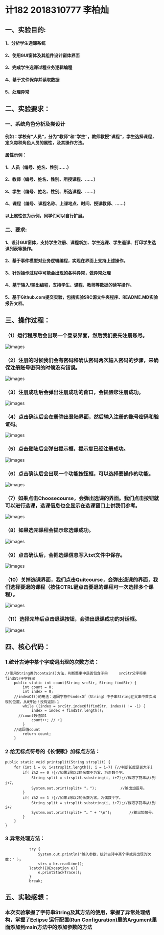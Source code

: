# 计182 2018310777 李柏灿
## 一、实验目的:
#### 1、分析学生选课系统
#### 2、使用GUI窗体及其组件设计窗体界面
#### 3、完成学生选课过程业务逻辑编程
#### 4、基于文件保存并读取数据
#### 5、处理异常

## 二、实验要求：
### 一、系统角色分析及类设计
#### 例如：学校有“人员”，分为“教师”和“学生”，教师教授“课程”，学生选择课程， 定义每种角色人员的属性，及其操作方法。
#### 属性示例：	
#### 1、人员（编号、姓名、性别……）
#### 2、教师（编号、姓名、性别、所授课程、……）
#### 3、学生（编号、姓名、性别、所选课程、……）
#### 4、课程（编号、课程名称、上课地点、时间、授课教师、……）
#### 以上属性仅为示例，同学们可以自行扩展。

### 二、要求:
#### 1、设计GUI窗体，支持学生注册、课程新加、学生选课、学生退课、打印学生选课列表等操作。
#### 2、基于事件模型对业务逻辑编程，实现在界面上支持上述操作。
#### 3、针对操作过程中可能会出现的各种异常，做异常处理
#### 4、基于输入/输出编程，支持学生、课程、教师等数据的读写操作。
#### 5、基于Github.com提交实验，包括实验SRC源文件夹程序、README.MD实验报告文档。

## 三、操作过程：
### （1）运行程序后会出现一个登录界面，然后我们要先注册账号。
![images](https://github.com/COLLIN-BAI/Experiment/blob/master/images/1.PNG)
### （2）注册的时候我们会有密码和确认密码两次输入密码的步骤，来确保注册账号密码的时候没有错误。
![images](https://github.com/COLLIN-BAI/Experiment/blob/master/images/2.PNG)
### （3）注册成功后会弹出注册成功的窗口，会提醒您注册成功。
![images](https://github.com/COLLIN-BAI/Experiment/blob/master/images/3.PNG)
### （4）点击确认后会在册弹出登陆界面，然后输入注册的账号密码和验证码。
![images](https://github.com/COLLIN-BAI/Experiment/blob/master/images/4.PNG)
### （5）点击登陆后会弹出提示框，提示您已经注册成功。
![images](https://github.com/COLLIN-BAI/Experiment/blob/master/images/5.PNG)
### （6）点击确认后会出现一个功能按钮框，可以选择要操作的功能。
![images](https://github.com/COLLIN-BAI/Experiment/blob/master/images/6.PNG)
### （7）如果点击Choosecourse，会弹出选课的界面。我们点击按钮就可以进行选课，选课信息也会显示在选课窗口上供我们参考。
![images](https://github.com/COLLIN-BAI/Experiment/blob/master/images/7.PNG)
### （8）如果选完课程会提示您选课成功。
![images](https://github.com/COLLIN-BAI/Experiment/blob/master/images/8.PNG)
### （9）点击确认后，会把选课信息写入txt文件中保存。
![images](https://github.com/COLLIN-BAI/Experiment/blob/master/images/14.PNG)
### （10）关掉选课界面，我们点击Quitcourse，会弹出退课的界面，我们选择要退的课程（按住CTRL键点击要退的课程可一次选择多个课程）。
![images](https://github.com/COLLIN-BAI/Experiment/blob/master/images/9.PNG)
### （11）选择完毕后点击退课按钮，会弹出退课成功的对话框。
![images](https://github.com/COLLIN-BAI/Experiment/blob/master/images/10.PNG)


## 四、核心代码：
### 1.统计古诗中某个字或词出现的次数方法：
```
//使用String类的contain()方法，判断整串中是否包含子串     srcStr父字符串  findStr子字符串
	public static int count(String srcStr, String findStr) {
		int count = 0;
		int index = 0;
    //indexOf()的用法：返回字符中indexOf（String）中子串String在父串中首次出现的位置，从0开始！没有返回-1
		while ((index = srcStr.indexOf(findStr, index)) != -1) {
			index = index + findStr.length();
      //count数值加1
			count++; // +1   
		}
    //返回值count
		return count;  
	}
```
### 2.给无标点符号的《长恨歌》加标点方法：
```
public static void printsplit(String strsplit) {
	for (int i = 0; i<strsplit.length(); i = i+7) {//判断长度是否大于i
		if( i%2 == 0 ){//如果i除以2的余数不为零，为奇数个字。
			String split = strsplit.substring(i, i+7);//截取字符串从i到i+7。
			System.out.print(split+ "，");			//输出加逗号。
		} 
		if( i%2 == 1 ){//如果i除以2的余数为零，为偶数个字。
			String split = strsplit.substring(i, i+7);//截取字符串从i到i+7
			System.out.print(split+ "。" + "\n");		//输出加句号。	
		} 
	}	
}
```
### 3.异常处理方法：
```
           try {
               System.out.println("输入参数，统计古诗中某个字或词出现的次数：" );
               strs = br.readLine();
           }catch(IOException e){
               e.printStackTrace();
           }
           break;
```
## 五、实验感想：
### 本次实验掌握了字符串String及其方法的使用，掌握了异常处理结构，掌握了Eclipse 运行配置(Run Configuration)里的Argument里面添加到main方法中的添加参数的方法
